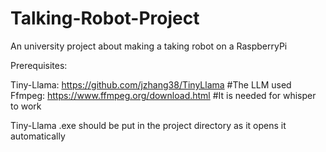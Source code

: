 # Talking-Robot-Project
An university project about making a taking robot on a RaspberryPi

Prerequisites:

Tiny-Llama: https://github.com/jzhang38/TinyLlama #The LLM used
Ffmpeg: https://www.ffmpeg.org/download.html #It is needed for whisper to work

Tiny-Llama .exe should be put in the project directory as it opens it automatically
